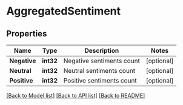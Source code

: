 # AggregatedSentiment

## Properties

Name | Type | Description | Notes
------------ | ------------- | ------------- | -------------
**Negative** | **int32** | Negative sentiments count | [optional] 
**Neutral** | **int32** | Neutral sentiments count | [optional] 
**Positive** | **int32** | Positive sentiments count | [optional] 

[[Back to Model list]](../README.md#documentation-for-models) [[Back to API list]](../README.md#documentation-for-api-endpoints) [[Back to README]](../README.md)


